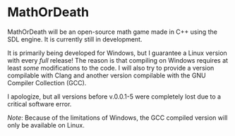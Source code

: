 # MathOrDeath

MathOrDeath will be an open-source math game made in C++ using the SDL engine.
It is currently still in development.

It is primarily being developed for Windows, but I guarantee a Linux version
with every *full* release! The reason is that compiling on Windows requires at
least *some* modifications to the code. I will also try to provide a version
compilable with Clang and another version compilable with the GNU Compiler
Collection (GCC).

I apologize, but all versions before v.0.0.1-5 were completely lost due to
a critical software error.

*Note*: Because of the limitations of Windows, the GCC compiled version will
only be available on Linux.

